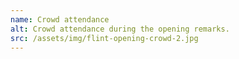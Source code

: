 ```yaml
---
name: Crowd attendance
alt: Crowd attendance during the opening remarks.
src: /assets/img/flint-opening-crowd-2.jpg
---
```



